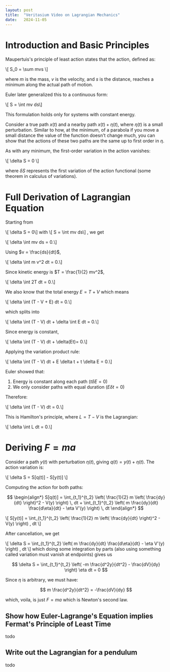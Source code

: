 ```yaml
---
layout: post
title:  "Veritasium Video on Lagrangian Mechanics"
date:   2024-11-05
---
```


# Introduction and Basic Principles

Maupertuis's principle of least action states that the action, defined as:

\\[ S_0 = \sum mvs \\]

where $m$ is the mass, $v$ is the velocity, and $s$ is the distance, reaches a minimum along the actual path of motion.

Euler later generalized this to a continuous form:

\\[ S = \int mv ds\\]

This formulation holds only for systems with constant energy.

Consider a true path $x(t)$ and a nearby path $x(t) + \eta(t)$, where $\eta(t)$ is a small perturbation. 
Similar to how, at the minimum, of a parabola if you move a small distance the value of the function doesn't change much, you can show that the actions of these 
two paths are the same up to first order in  $\eta$.

As with any minimum, the first-order variation in the action vanishes:

\\[ \delta S = 0 \\]

where $\delta S$ represents the first variation of the action functional (some theorem in calculus of variations).

# Full Derivation of Lagrangian Equation

Starting from 

\\[ \delta S = 0\\]
with 
\\[ S = \int mv ds\\]
, we get 

\\[ \delta \int mv ds = 0.\\]

Using $v = \frac{ds}{dt}$, 

\\[ \delta \int m v^2 dt = 0.\\]

Since kinetic energy is $T = \frac{1}{2} mv^2$, 

\\[ \delta \int 2T dt = 0.\\]

We also know that the total energy $E = T + V$ which means 

\\[ \delta \int (T - V + E) dt = 0.\\]

which splits into

\\[ \delta \int (T - V) dt + \delta \int E dt = 0.\\]

Since energy is constant, 

\\[ \delta \int (T - V) dt + \delta(Et)= 0.\\]

Applying the variation product rule:

\\[ \delta \int (T - V) dt + E \delta t + t \delta E = 0.\\]

Euler showed that:
1. Energy is constant along each path ($t \delta E = 0$)
2. We only consider paths with equal duration ($E \delta t = 0$)

Therefore:

\\[ \delta \int (T - V) dt = 0.\\]

This is Hamilton's principle, where $L = T - V$ is the Lagrangian:

\\[ \delta \int L dt = 0.\\]

# Deriving $F=ma$

Consider a path $y(t)$ with perturbation $\eta(t)$, giving $q(t) = y(t) + \eta(t)$. The action variation is:

\\[ \delta S = S[q(t)] - S[y(t)] \\]

Computing the action for both paths:

$$
\begin{align*}
S[q(t)] = \int_{t_1}^{t_2} \left( \frac{1}{2} m \left( \frac{dy}{dt} \right)^2 - V(y) \right) \, dt + \int_{t_1}^{t_2} \left( m \frac{dy}{dt} \frac{d\eta}{dt} - \eta V'(y) \right) \, dt
\end{align*}
$$

\\[
S[y(t)] = \int_{t_1}^{t_2} \left( \frac{1}{2} m \left( \frac{dy}{dt} \right)^2 - V(y) \right) \, dt
\\]

After cancellation, we get

\\[
\delta S = \int_{t_1}^{t_2} \left( m \frac{dy}{dt} \frac{d\eta}{dt} - \eta V'(y) \right) \, dt
\\]
which doing some integration by parts (also using something called variation must vanish at endpoints) gives us 

$$
\delta S = \int_{t_1}^{t_2} \left( -m \frac{d^2y}{dt^2} - \frac{dV}{dy} \right) \eta dt = 0
$$

Since $\eta$ is arbitrary, we must have:

$$
m \frac{d^2y}{dt^2} = -\frac{dV}{dy}
$$

which, voila, is just  $F = ma$  which is Newton's second law. 

## Show how Euler-Lagrange's Equation implies Fermat's Principle of Least Time
todo
## Write out the Lagrangian for a pendulum
todo